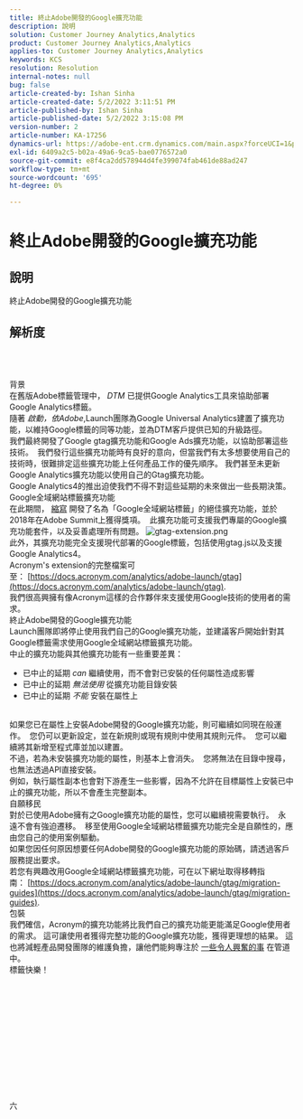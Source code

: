 ```yaml
---
title: 終止Adobe開發的Google擴充功能
description: 說明
solution: Customer Journey Analytics,Analytics
product: Customer Journey Analytics,Analytics
applies-to: Customer Journey Analytics,Analytics
keywords: KCS
resolution: Resolution
internal-notes: null
bug: false
article-created-by: Ishan Sinha
article-created-date: 5/2/2022 3:11:51 PM
article-published-by: Ishan Sinha
article-published-date: 5/2/2022 3:15:08 PM
version-number: 2
article-number: KA-17256
dynamics-url: https://adobe-ent.crm.dynamics.com/main.aspx?forceUCI=1&pagetype=entityrecord&etn=knowledgearticle&id=de94982d-2aca-ec11-a7b5-6045bd00dca1
exl-id: 6409a2c5-b02a-49a6-9ca5-bae0776572a0
source-git-commit: e8f4ca2dd578944d4fe399074fab461de88ad247
workflow-type: tm+mt
source-wordcount: '695'
ht-degree: 0%

---
```


# 終止Adobe開發的Google擴充功能

## 說明


終止Adobe開發的Google擴充功能


## 解析度

<br><br><br>背景
<br>在舊版Adobe標籤管理中， *DTM* 已提供Google Analytics工具來協助部署Google Analytics標籤。
<br>隨著 *啟動，依Adobe*,Launch團隊為Google Universal Analytics建置了擴充功能，以維持Google標籤的同等功能，並為DTM客戶提供已知的升級路徑。
<br>我們最終開發了Google gtag擴充功能和Google Ads擴充功能，以協助部署這些技術。  我們發行這些擴充功能時有良好的意向，但當我們有太多想要使用自己的技術時，很難排定這些擴充功能上任何產品工作的優先順序。 我們甚至未更新Google Analytics擴充功能以使用自己的Gtag擴充功能。 
<br>Google Analytics4的推出迫使我們不得不對這些延期的未來做出一些長期決策。
<br>Google全域網站標籤擴充功能
<br>在此期間， [縮寫](https://www.acronym.com/) 開發了名為「Google全域網站標籤」的絕佳擴充功能，並於2018年在Adobe Summit上獲得獎項。  此擴充功能可支援我們專屬的Google擴充功能套件，以及妥善處理所有問題。
![gtag-extension.png](https://experienceleaguecommunities.adobe.com/t5/image/serverpage/image-id/32446iD3F68A3559E15F49/image-size/large?v=v2&amp;amp;px=999 "gtag-extension.png")
<br>此外，其擴充功能完全支援現代部署的Google標籤，包括使用gtag.js以及支援Google Analytics4。
<br>Acronym&#39;s extension的完整檔案可至： [https://docs.acronym.com/analytics/adobe-launch/gtag](https://docs.acronym.com/analytics/adobe-launch/gtag).
<br>我們很高興擁有像Acronym這樣的合作夥伴來支援使用Google技術的使用者的需求。
<br>終止Adobe開發的Google擴充功能
<br>Launch團隊即將停止使用我們自己的Google擴充功能，並建議客戶開始針對其Google標籤需求使用Google全域網站標籤擴充功能。
<br>中止的擴充功能與其他擴充功能有一些重要差異：<br>
- 已中止的延期 *can* 繼續使用，而不會對已安裝的任何屬性造成影響
- 已中止的延期 *無法使用* 從擴充功能目錄安裝
- 已中止的延期 *不能* 安裝在屬性上

<br> 如果您已在屬性上安裝Adobe開發的Google擴充功能，則可繼續如同現在般運作。  您仍可以更新設定，並在新規則或現有規則中使用其規則元件。  您可以繼續將其新增至程式庫並加以建置。
<br>不過，若為未安裝擴充功能的屬性，則基本上會消失。  您將無法在目錄中搜尋，也無法透過API直接安裝。
<br>例如，執行屬性副本也會對下游產生一些影響，因為不允許在目標屬性上安裝已中止的擴充功能，所以不會產生完整副本。
<br>自願移民
<br>對於已使用Adobe擁有之Google擴充功能的屬性，您可以繼續視需要執行。  永遠不會有強迫遷移。  移至使用Google全域網站標籤擴充功能完全是自願性的，應由您自己的使用案例驅動。
<br>如果您因任何原因想要任何Adobe開發的Google擴充功能的原始碼，請透過客戶服務提出要求。
<br>若您有興趣改用Google全域網站標籤擴充功能，可在以下網址取得移轉指南： [https://docs.acronym.com/analytics/adobe-launch/gtag/migration-guides](https://docs.acronym.com/analytics/adobe-launch/gtag/migration-guides).
<br>包裝
<br>我們確信，Acronym的擴充功能將比我們自己的擴充功能更能滿足Google使用者的需求。 這可讓使用者獲得完整功能的Google擴充功能，獲得更理想的結果。 這也將減輕產品開發團隊的維護負擔，讓他們能夠專注於 [一些令人興奮的事](https://experienceleaguecommunities.adobe.com/t5/adobe-experience-platform-launch/data-collection-roadmap/ba-p/401733) 在管道中。
<br>標籤快樂！<br><br><br><br><br><br><br><br><br><br><br><br><br><br>六
